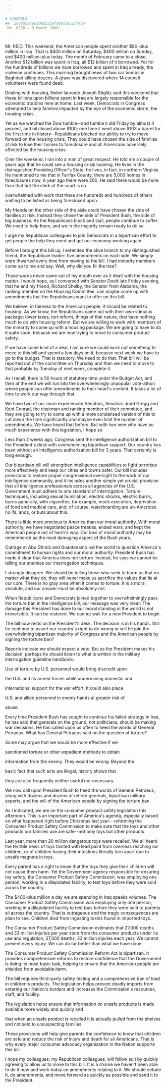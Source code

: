 ```yaml
---
---

# SCHEDULE
## `206fdc97ac1dad321efd001ce31cf455`
`Mr. REID — 3 March 2008`

---
```



Mr. REID. This weekend, the American people spent another $80-plus 
million in Iraq. That is $400 million on Saturday, $400 million on 
Sunday, and $400 million-plus today. The month of February came to a 
close. Another $12 billion was spent in Iraq, all $12 billion of it 
borrowed. Yet for the hundreds of billions we have borrowed and spent 
in Iraq already, the violence continues. This morning brought news of 
two car bombs in Baghdad killing dozens. A grave was discovered where 
14 council volunteers were found dead.

Dealing with housing, Nobel laureate Joseph Stiglitz said this 
weekend that these billions upon billions spent in Iraq are largely 
responsible for the economic troubles here at home. Last week, 
Democrats in Congress attempted to help families impacted by the eye of 
the economic storm, the housing crisis.

Yet as we watched the Dow tumble--and tumble it did Friday by almost 
4 percent, and oil closed above $100; one time it went above $103 a 
barrel for the first time in history--Republicans blocked our ability 
to try to move forward on the housing crisis. They could have chosen 
the side of families at risk to lose their homes to foreclosure and all 
Americans adversely affected by the housing crisis.

Over the weekend, I ran into a man of great respect. He told me a 
couple of years ago that he could see a housing crisis looming. He 
lives in the distinguished Presiding Officer's State; he lives, in 
fact, in northern Virginia. He mentioned to me that in Fairfax County, 
there are 5,000 homes in foreclosures now. A year ago there were 200. 
He said there would be more than that but the clerk of the court is so


overwhelmed with work that there are hundreds and hundreds of others 
waiting to be listed as being foreclosed upon.


My friends on the other side of the aisle could have chosen the side 
of families at risk. Instead they chose the side of President Bush, the 
side of big business. As the Republicans block and stall, people 
continue to suffer. We need to help them, and we in the majority remain 
ready to do so.

I urge my Republican colleagues to join Democrats in a bipartisan 
effort to get people the help they need and get our economy working 
again.

Before I brought this bill up, I extended the olive branch to my 
distinguished friend, the Republican leader: five amendments on each 
side. We simply were thwarted every time from moving to the bill. I had 
minority members come up to me and say: Well, why did you fill the 
tree?

Those words never came out of my mouth ever as it dealt with the 
housing matter. I would hope, as I conversed with Senator Dodd late 
Friday evening, that he and my friend, Richard Shelby, the Senator from 
Alabama, the ranking member on the Housing Committee, can maybe come up 
with amendments that the Republicans want to offer on this bill.

We believe, in fairness to the American people, it should be related 
to housing. As we know, the Republicans came out with their own 
stimulus package: lower taxes, tort reform, things of that nature, that 
have nothing much to do with housing reform. But we are willing to work 
with members of the minority to come up with a housing package. We are 
going to have to do it quite soon, because we are now trying to move to 
consumer product safety.

If we have some kind of a deal, I am sure we could work out something 
to move to this bill and spend a few days on it, because next week we 
have to go to the budget. That is statutory. We need to do that. That 
bill will be reported out of the committee on Thursday and then we need 
to move to that probably by Tuesday of next week, complete it.

As I recall, there is 50 hours of statutory time under the Budget 
Act, and then at the end we will run into the overwhelmingly unpopular 
vote-athon where people can offer amendments to their heart's content. 
It takes a lot of time to work our way through that.

We have two of our more experienced Senators, Senators Judd Gregg and 
Kent Conrad, the chairman and ranking member of their committee, and 
they are going to try to come up with a more condensed version of this 
to cut down the time significantly and maybe even limit the number of 
amendments. We have heard that before. But with two men who have so 
much experience with this legislation, I hope so.

Less than 2 weeks ago, Congress sent the intelligence authorization 
bill to the President's desk with overwhelming bipartisan support. Our 
country has been without an intelligence authorization bill for 3 
years. That certainly is long enough.

Our bipartisan bill will strengthen intelligence capabilities to 
fight terrorists more effectively and keep our cities and towns safer. 
Our bill includes provisions to restore proper congressional oversight 
to the work of our intelligence community, and it includes another 
simple yet crucial provision that all intelligence professionals across 
all agencies of the U.S. Government must adhere to one standard of 
interrogation. Torture techniques, including sexual humiliation, 
electric shocks, electric burns, burns generally, with cigarettes, for 
example, mock execution, deprivation of food and medical care, and, of 
course, waterboarding are un-American, no ifs, ands, or buts about 
this.

There is little more precious to America than our moral authority. 
With moral authority, we have negotiated peace treaties, ended wars, 
and kept the American people out of harm's way. Our loss of moral 
authority may be remembered as the most damaging aspect of the Bush 
years.

Outrage at Abu Ghraib and Guantanamo led the world to question 
America's commitment to human rights and our moral authority. President 
Bush has made it clear that America does not torture. Instead, he says 
we cannot be telling our enemies our interrogation techniques.

I strongly disagree. We should be telling those who seek to harm us 
that no matter what they do, they will never make us sacrifice the 
values that lie at our core. There is no gray area when it comes to 
torture. It is a moral absolute, and our answer must be absolutely not.

When Republicans and Democrats joined together to overwhelmingly pass 
the torture ban in the intelligence bill, our message was very clear: 
The damage this President has done to our moral standing in the world 
is not irreversible. It can be restored. We cannot wait for a new 
President to begin.

The bill now rests on the President's desk. The decision is in his 
hands. Will he continue to assert our country's right to do wrong or 
will he join the overwhelming bipartisan majority of Congress and the 
American people by signing the torture ban?

Reports indicate we should expect a veto. But as the President makes 
his decision, perhaps he should listen to what is written in the 
military interrogation guideline handbook:




 Use of torture by U.S. personnel would bring discredit upon 


 the U.S. and its armed forces while undermining domestic and 


 international support for the war effort. It could also place 


 U.S. and allied personnel in enemy hands at greater risk of 


 abuse.


Every time President Bush has sought to continue his failed strategy 
in Iraq, he has said that generals on the ground, not politicians, 
should be making war decisions. He has called upon us often to heed the 
words of General Petraeus. What has General Petraeus said on the 
question of torture?




 Some may argue that we would be more effective if we 


 sanctioned torture or other expedient methods to obtain 


 information from the enemy. They would be wrong. Beyond the 


 basic fact that such acts are illegal, history shows that 


 they are also frequently neither useful nor necessary.


We now call upon President Bush to heed the words of General 
Petraeus, along with dozens and dozens of retired generals, bipartisan 
military experts, and the will of the American people by signing the 
torture ban.

As I indicated, we are on the consumer product safety legislation 
this afternoon. This is an important part of America's agenda, 
especially based on what happened right before Christmas last year--
reforming the Consumer Product Safety Commission to make sure that the 
toys and other products our families use are safe--not only toys but 
other products.


Last year, more than 20 million dangerous toys were recalled. We all 
heard the terrible news of toys tainted with lead paint from overseas 
reaching our children, or of children having their intestines literally 
torn apart due to unsafe magnets in toys.

Every parent has a right to know that the toys they give their 
children will not cause them harm. Yet the Government agency 
responsible for ensuring toy safety, the Consumer Product Safety 
Commission, was employing one person, working in a dilapidated 
facility, to test toys before they were sold across the country.

The $400-plus million a day we are spending in Iraq speaks volumes. 
The Consumer Product Safety Commission was employing only one person, 
working in a dilapidated facility to test toys before they were sold to 
parents all across the country. That is outrageous and the tragic 
consequences are plain to see. Children died from ingesting toxins 
found in imported toys.

The Consumer Product Safety Commission estimates that 27,000 deaths 
and 33 million injuries per year stem from the consumer products under 
its use and regulation; 27,000 deaths, 33 million injuries each year. 
We cannot prevent every injury. We can do far better than what we have 
done.

The Consumer Product Safety Commission Reform Act is bipartisan. It 
provides comprehensive reforms to restore confidence that the 
Government is doing its most basic task, helping to ensure that the 
American people are shielded from avoidable harm.

The bill requires third-party safety testing and a comprehensive ban 
of lead in children's products. The legislation helps prevent deadly 
imports from entering our Nation's borders and increases the 
Commission's resources, staff, and facility.

The legislation helps ensure that information on unsafe products is 
made available more widely and quickly and


that when an unsafe product is recalled it is actually pulled from the 
shelves and not sold to unsuspecting families.

These provisions will help give parents the confidence to know that 
children are safe and reduce the risk of injury and death for all 
Americans. That is why every major consumer advocacy organization in 
the Nation supports this bill.

I hope my colleagues, my Republican colleagues, will follow suit by 
quickly agreeing to allow us to move to this bill. It is a shame we 
haven't been able to do it now and work today on amendments relating to 
it. We should debate it, do amendments, and move forward as quickly as 
possible and send it to the President.
